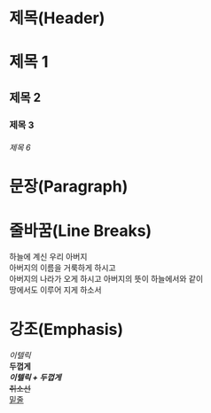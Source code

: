 # 제목(Header)

# 제목 1

## 제목 2

### 제목 3

###### 제목 6

# 문장(Paragraph)

# 줄바꿈(Line Breaks)
하늘에 계신 우리 아버지  
아버지의 이름을 거룩하게 하시고 <br>아버지의 나라가 오게 하시고
아버지의 뜻이 하늘에서와 같이<br>땅에서도 이루어 지게 하소서

# 강조(Emphasis)

_이텔릭_  
**두껍게**  
**_이텔릭 + 두껍게_**  
~~취소선~~  
<U>밑줄<U>
